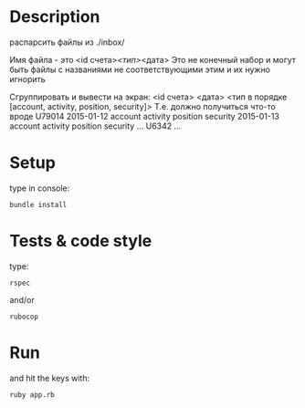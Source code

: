 # Description

распарсить файлы из ./inbox/

Имя файла - это <id счета>_<тип>_<дата>
Это не конечный набор и могут быть файлы с названиями не соответствующими этим и их нужно игнорить

Сгруппировать и вывести на экран:
<id счета>
  <дата>
    <тип в порядке [account, activity, position, security]>
Т.е. должно получиться что-то вроде
U79014
  2015-01-12
    account 
    activity
    position
    security
  2015-01-13
    account 
    activity
    position
    security
  ...
U6342
  ...

# Setup
type in console:

```
bundle install
```

# Tests & code style
type:

```
rspec
```
and/or
```
rubocop
```

# Run
and hit the keys with:

```
ruby app.rb
```
